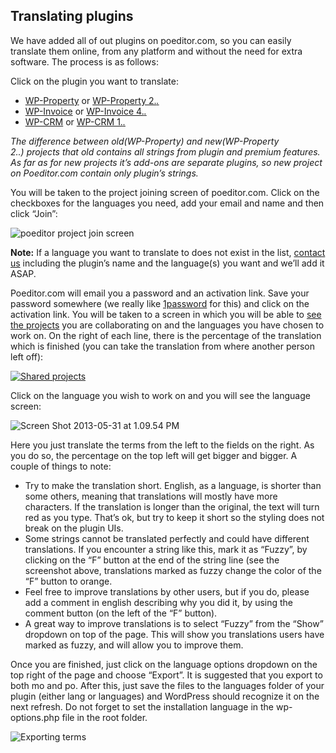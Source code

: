 ## Translating plugins

We have added all of out plugins on poeditor.com, so you can easily translate them online, from any platform and without the need for extra software. The process is as follows:

Click on the plugin you want to translate:

*   [WP-Property](https://poeditor.com/join/project?hash=e6080cc6109f49084594177fe32a94fa) or [WP-Property 2.*.*](https://poeditor.com/join/project/R0aH1eYeoH)
*   [WP-Invoice](https://poeditor.com/join/project?hash=4fb815f048354b22ebbdd4d4073da478) or [WP-Invoice 4.*.*](https://poeditor.com/join/project/xmyL1ArmJv)
*   [WP-CRM](https://poeditor.com/join/project?hash=bcf9852ea63016bd72bb0c7ab1378f55) or [WP-CRM 1.*.*](https://poeditor.com/join/project/c0r4XOtYs6)

_The difference between old(WP-Property) and new(WP-Property 2.*.*) projects that old contains all strings from plugin and premium features. As far as for new projects it’s add-ons are separate plugins, so new project on Poeditor.com contain only plugin’s strings._

You will be taken to the project joining screen of poeditor.com. Click on the checkboxes for the languages you need, add your email and name and then click “Join”:

![poeditor project join screen](https://storage.googleapis.com/media.usabilitydynamics.com/2013/05/Screen-Shot-2013-05-31-at-12.06.57-PM.png)

**Note:** If a language you want to translate to does not exist in the list, [contact us](https://usabilitydynamics.com/contact-us/) including the plugin’s name and the language(s) you want and we’ll add it ASAP.

Poeditor.com will email you a password and an activation link. Save your password somewhere (we really like [1password](https://agilebits.com/onepassword) for this) and click on the activation link. You will be taken to a screen in which you will be able to [see the projects](https://poeditor.com/projects/?registered=contributor) you are collaborating on and the languages you have chosen to work on. On the right of each line, there is the percentage of the translation which is finished (you can take the translation from where another person left off):

[![Shared projects](https://storage.googleapis.com/media.usabilitydynamics.com/2013/05/Screen-Shot-2013-05-31-at-12.12.01-PM.png)](https://poeditor.com/projects/?registered=contributor)

Click on the language you wish to work on and you will see the language screen:

![Screen Shot 2013-05-31 at 1.09.54 PM](https://storage.googleapis.com/media.usabilitydynamics.com/2013/05/Screen-Shot-2013-05-31-at-1.09.54-PM.png)

Here you just translate the terms from the left to the fields on the right. As you do so, the percentage on the top left will get bigger and bigger. A couple of things to note:

*   Try to make the translation short. English, as a language, is shorter than some others, meaning that translations will mostly have more characters. If the translation is longer than the original, the text will turn red as you type. That’s ok, but try to keep it short so the styling does not break on the plugin UIs.
*   Some strings cannot be translated perfectly and could have different translations. If you encounter a string like this, mark it as “Fuzzy”, by clicking on the “F” button at the end of the string line (see the screenshot above, translations marked as fuzzy change the color of the “F” button to orange.
*   Feel free to improve translations by other users, but if you do, please add a comment in english describing why you did it, by using the comment button (on the left of the “F” button).
*   A great way to improve translations is to select “Fuzzy” from the “Show” dropdown on top of the page. This will show you translations users have marked as fuzzy, and will allow you to improve them.

Once you are finished, just click on the language options dropdown on the top right of the page and choose “Export”. It is suggested that you export to both mo and po. After this, just save the files to the languages folder of your plugin (either lang or languages) and WordPress should recognize it on the next refresh. Do not forget to set the installation language in the wp-options.php file in the root folder.

![Exporting terms](https://storage.googleapis.com/media.usabilitydynamics.com/2013/05/Screen-Shot-2013-05-31-at-1.24.08-PM.png)